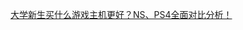 [大学新生买什么游戏主机更好？NS、PS4全面对比分析！](https://baijiahao.baidu.com/s?id=1607329221168011971&wfr=spider&for=pc)
